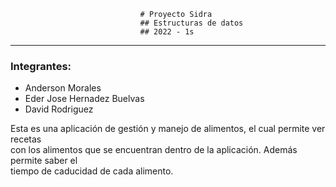                                  # Proyecto Sidra  
                                 ## Estructuras de datos  
                                 ## 2022 - 1s
---

### Integrantes:  
- Anderson Morales  
- Eder Jose Hernadez Buelvas  
- David Rodriguez

Esta es una aplicación de gestión y manejo de alimentos, el cual permite ver recetas  
con los alimentos que se encuentran dentro de la aplicación. Además permite saber el  
tiempo de caducidad de cada alimento.
